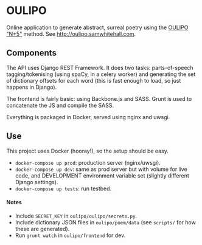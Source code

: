 # OULIPO 
Online application to generate abstract, surreal poetry using the [OULIPO "N+5"](https://en.wikipedia.org/wiki/Oulipo#Constraints) method. See http://oulipo.samwhitehall.com.

## Components
The API uses Django REST Framework. It does two tasks: parts-of-speech tagging/tokenising (using spaCy, in a celery worker) and generating the set of dictionary offsets for each word (this is fast enough to load, so just happens in Django).

The frontend is fairly basic: using Backbone.js and SASS. Grunt is used to concatenate the JS and compile the SASS.

Everything is packaged in Docker, served using nginx and uwsgi.  

## Use
This project uses Docker (hooray!), so the setup should be easy.

* `docker-compose up prod`: production server (nginx/uwsgi).
* `docker-compose up dev`: same as prod server but with volume for live code,
  and DEVELOPMENT environment variable set (slightly different Django settings).
* `docker-compose up tests`: run testbed.


#### Notes
* Include `SECRET_KEY` in `oulipo/oulipo/secrets.py`.
* Include dictionary JSON files in `oulipo/poem/data` (see `scripts/` for how these are generated).
* Run `grunt watch` in `oulipo/frontend` for dev.
